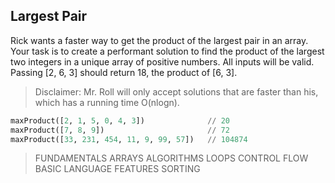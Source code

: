 ## Largest Pair

Rick wants a faster way to get the product of the largest pair in an array. Your task is to create a performant 
solution to find the product of the largest two integers in a unique array of positive numbers.
All inputs will be valid.
Passing [2, 6, 3] should return 18, the product of [6, 3].

> Disclaimer: Mr. Roll will only accept solutions that are faster than his, which has a running time O(nlogn).

``` python
maxProduct([2, 1, 5, 0, 4, 3])              // 20
maxProduct([7, 8, 9])                       // 72
maxProduct([33, 231, 454, 11, 9, 99, 57])   // 104874
```

> FUNDAMENTALS ARRAYS ALGORITHMS LOOPS CONTROL FLOW BASIC LANGUAGE FEATURES SORTING
